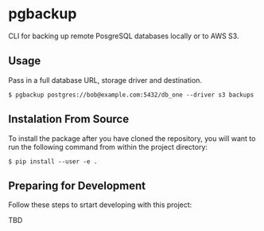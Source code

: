 pgbackup
=======

CLI for backing up remote PosgreSQL databases locally or to AWS S3.


## Usage

Pass in a full database URL, storage driver and destination.

```
$ pgbackup postgres://bob@example.com:5432/db_one --driver s3 backups
```

## Instalation From Source

To install the package after you have cloned the repository, you will want to run the following command from within the project directory:

```
$ pip install --user -e .
```

## Preparing for Development

Follow these steps to srtart developing with this project:

TBD

